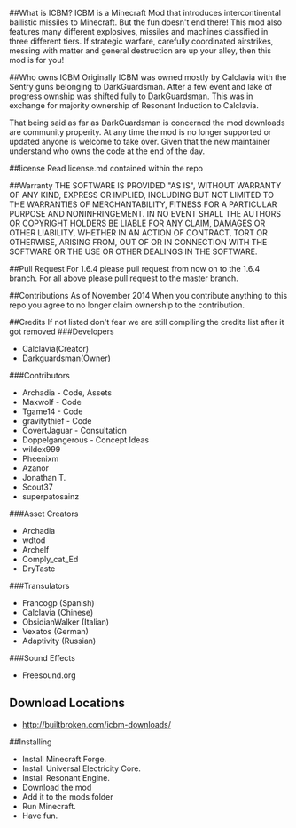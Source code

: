 ##What is ICBM?
ICBM is a Minecraft Mod that introduces intercontinental ballistic missiles to Minecraft. But the fun doesn't end there! This mod also features many different explosives, missiles and machines classified in three different tiers. If strategic warfare, carefully coordinated airstrikes, messing with matter and general destruction are up your alley, then this mod is for you!

##Who owns ICBM
Originally ICBM was owned mostly by Calclavia with the Sentry guns belonging to DarkGuardsman. After a few event and lake of progress ownship was shifted fully to DarkGuardsman. This was in exchange for majority ownership of Resonant Induction to Calclavia. 

That being said as far as DarkGuardsman is concerned the mod downloads are community properity. At any time the mod is no longer supported or updated anyone is welcome to take over. Given that the new maintainer understand who owns the code at the end of the day. 
 
##license
Read license.md contained within the repo

##Warranty
THE SOFTWARE IS PROVIDED "AS IS", WITHOUT WARRANTY OF ANY KIND, EXPRESS OR
IMPLIED, INCLUDING BUT NOT LIMITED TO THE WARRANTIES OF MERCHANTABILITY,
FITNESS FOR A PARTICULAR PURPOSE AND NONINFRINGEMENT. IN NO EVENT SHALL THE
AUTHORS OR COPYRIGHT HOLDERS BE LIABLE FOR ANY CLAIM, DAMAGES OR OTHER
LIABILITY, WHETHER IN AN ACTION OF CONTRACT, TORT OR OTHERWISE, ARISING FROM,
OUT OF OR IN CONNECTION WITH THE SOFTWARE OR THE USE OR OTHER DEALINGS IN
THE SOFTWARE.

##Pull Request
For 1.6.4 please pull request from now on to the 1.6.4 branch. 
For all above please pull request to the master branch.

##Contributions
As of November 2014
When you contribute anything to this repo you agree to no longer claim ownership to the contribution. 


##Credits
If not listed don't fear we are still compiling the credits list after it got removed
###Developers
* Calclavia(Creator)
* Darkguardsman(Owner)


###Contributors
* Archadia          - Code, Assets
* Maxwolf           - Code
* Tgame14           - Code
* gravitythief      - Code
* CovertJaguar      - Consultation 
* Doppelgangerous   - Concept Ideas
* wildex999
* Pheenixm
* Azanor
* Jonathan T.
* Scout37
* superpatosainz


###Asset Creators
* Archadia
* wdtod
* Archelf
* Comply_cat_Ed
* DryTaste

###Transulators 
* Francogp (Spanish)
* Calclavia (Chinese)
* ObsidianWalker (Italian)
* Vexatos (German)
* Adaptivity (Russian)

###Sound Effects
* Freesound.org

## Download Locations
* http://builtbroken.com/icbm-downloads/

##Installing
* Install Minecraft Forge.
* Install Universal Electricity Core.
* Install Resonant Engine.
* Download the mod
* Add it to the mods folder
* Run Minecraft.
* Have fun.
